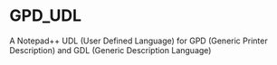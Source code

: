 # GPD_UDL
A Notepad++ UDL (User Defined Language) for GPD (Generic Printer Description) and GDL (Generic Description Language)
